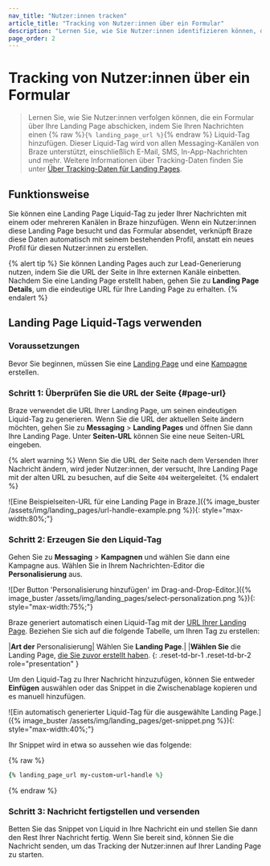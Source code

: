 ```yaml
---
nav_title: "Nutzer:innen tracken"
article_title: "Tracking von Nutzer:innen über ein Formular"
description: "Lernen Sie, wie Sie Nutzer:innen identifizieren können, die ein Formular über Ihre Landing Page abschicken, indem Sie Ihren Nachrichten einen Liquid-Tag hinzufügen."
page_order: 2
---
```


# Tracking von Nutzer:innen über ein Formular

> Lernen Sie, wie Sie Nutzer:innen verfolgen können, die ein Formular über Ihre Landing Page abschicken, indem Sie Ihren Nachrichten einen {% raw %}`{% landing_page_url %}`{% endraw %} Liquid-Tag hinzufügen. Dieser Liquid-Tag wird von allen Messaging-Kanälen von Braze unterstützt, einschließlich E-Mail, SMS, In-App-Nachrichten und mehr. Weitere Informationen über Tracking-Daten finden Sie unter [Über Tracking-Daten für Landing Pages]({{site.baseurl}}/user_guide/engagement_tools/landing_pages/about_tracking_data).

## Funktionsweise

Sie können eine Landing Page Liquid-Tag zu jeder Ihrer Nachrichten mit einem oder mehreren Kanälen in Braze hinzufügen. Wenn ein Nutzer:innen diese Landing Page besucht und das Formular absendet, verknüpft Braze diese Daten automatisch mit seinem bestehenden Profil, anstatt ein neues Profil für diesen Nutzer:innen zu erstellen.

{% alert tip %}
Sie können Landing Pages auch zur Lead-Generierung nutzen, indem Sie die URL der Seite in Ihre externen Kanäle einbetten. Nachdem Sie eine Landing Page erstellt haben, gehen Sie zu **Landing Page Details**, um die eindeutige URL für Ihre Landing Page zu erhalten.
{% endalert %}

## Landing Page Liquid-Tags verwenden

### Voraussetzungen

Bevor Sie beginnen, müssen Sie eine [Landing Page]({{site.baseurl}}/user_guide/engagement_tools/landing_pages/creating_pages/) und eine [Kampagne]({{site.baseurl}}/user_guide/engagement_tools/campaigns/building_campaigns/creating_campaign/) erstellen.

### Schritt 1: Überprüfen Sie die URL der Seite {#page-url}

Braze verwendet die URL Ihrer Landing Page, um seinen eindeutigen Liquid-Tag zu generieren. Wenn Sie die URL der aktuellen Seite ändern möchten, gehen Sie zu **Messaging** > **Landing Pages** und öffnen Sie dann Ihre Landing Page. Unter **Seiten-URL** können Sie eine neue Seiten-URL eingeben.

{% alert warning %}
Wenn Sie die URL der Seite nach dem Versenden Ihrer Nachricht ändern, wird jeder Nutzer:innen, der versucht, Ihre Landing Page mit der alten URL zu besuchen, auf die Seite `404` weitergeleitet.
{% endalert %}

![Eine Beispielseiten-URL für eine Landing Page in Braze.]({% image_buster /assets/img/landing_pages/url-handle-example.png %}){: style="max-width:80%;"}

### Schritt 2: Erzeugen Sie den Liquid-Tag

Gehen Sie zu **Messaging** > **Kampagnen** und wählen Sie dann eine Kampagne aus. Wählen Sie in Ihrem Nachrichten-Editor die **Personalisierung** aus.

![Der Button 'Personalisierung hinzufügen' im Drag-and-Drop-Editor.]({% image_buster /assets/img/landing_pages/select-personalization.png %}){: style="max-width:75%;"}

Braze generiert automatisch einen Liquid-Tag mit der [URL Ihrer Landing Page](#page-url). Beziehen Sie sich auf die folgende Tabelle, um Ihren Tag zu erstellen:

\|**Art der** Personalisierung| Wählen Sie **Landing Page**.|
\|**Wählen Sie** die Landing Page, [die Sie zuvor erstellt haben](#prerequisites).
{: .reset-td-br-1 .reset-td-br-2 role="presentation" }

Um den Liquid-Tag zu Ihrer Nachricht hinzuzufügen, können Sie entweder **Einfügen** auswählen oder das Snippet in die Zwischenablage kopieren und es manuell hinzufügen.

![Ein automatisch generierter Liquid-Tag für die ausgewählte Landing Page.]({% image_buster /assets/img/landing_pages/get-snippet.png %}){: style="max-width:40%;"}

Ihr Snippet wird in etwa so aussehen wie das folgende:

{% raw %}
```ruby
{% landing_page_url my-custom-url-handle %}
```
{% endraw %}

### Schritt 3: Nachricht fertigstellen und versenden

Betten Sie das Snippet von Liquid in Ihre Nachricht ein und stellen Sie dann den Rest Ihrer Nachricht fertig. Wenn Sie bereit sind, können Sie die Nachricht senden, um das Tracking der Nutzer:innen auf Ihrer Landing Page zu starten.
